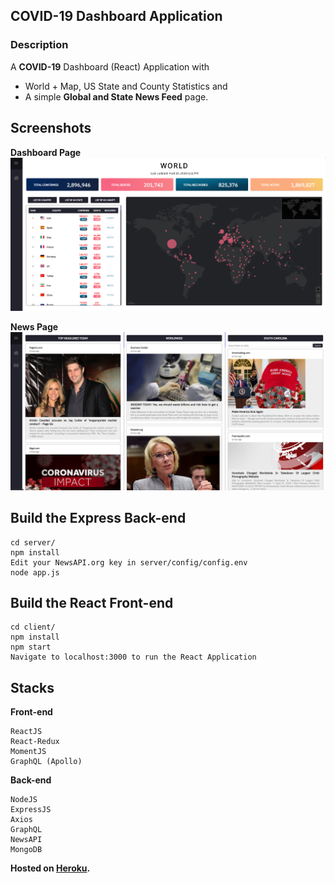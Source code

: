 ## COVID-19 Dashboard Application
### Description
A **COVID-19** Dashboard (React) Application with 
- World + Map, US State and County Statistics and
- A simple **Global and State News Feed** page.

## Screenshots
**Dashboard Page**
<img alt="Dashboard Screenshot" src="https://github.com/Joeyipp/COVID-19/blob/master/images/dashboard.PNG"/>

**News Page**
<img alt="Dashboard Screenshot" src="https://github.com/Joeyipp/COVID-19/blob/master/images/news.PNG"/>


## Build the Express Back-end
```
cd server/
npm install
Edit your NewsAPI.org key in server/config/config.env
node app.js
```

## Build the React Front-end
```
cd client/
npm install
npm start
Navigate to localhost:3000 to run the React Application
```

## Stacks
**Front-end**
```
ReactJS
React-Redux
MomentJS
GraphQL (Apollo)
```

**Back-end**
```
NodeJS
ExpressJS
Axios
GraphQL
NewsAPI
MongoDB
```

**Hosted on [Heroku](https://quiet-cove-33237.herokuapp.com/).**







